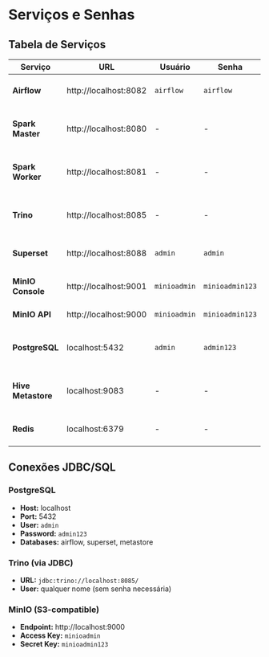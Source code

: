 # Serviços e Senhas

## Tabela de Serviços

| Serviço | URL | Usuário | Senha | Observações |
|---------|-----|---------|-------|-------------|
| **Airflow** | http://localhost:8082 | `airflow` | `airflow` | Interface web de orquestração |
| **Spark Master** | http://localhost:8080 | - | - | Dashboard do Spark (sem autenticação) |
| **Spark Worker** | http://localhost:8081 | - | - | Dashboard do Worker (sem autenticação) |
| **Trino** | http://localhost:8085 | - | - | Query engine (sem autenticação web) |
| **Superset** | http://localhost:8088 | `admin` | `admin` | Plataforma de BI e dashboards |
| **MinIO Console** | http://localhost:9001 | `minioadmin` | `minioadmin123` | Interface web do object storage |
| **MinIO API** | http://localhost:9000 | `minioadmin` | `minioadmin123` | Endpoint S3-compatible |
| **PostgreSQL** | localhost:5432 | `admin` | `admin123` | Databases: airflow, superset, metastore |
| **Hive Metastore** | localhost:9083 | - | - | Serviço Thrift (sem interface web) |
| **Redis** | localhost:6379 | - | - | Cache/broker (sem autenticação) |

## Conexões JDBC/SQL

### PostgreSQL
- **Host:** localhost
- **Port:** 5432
- **User:** `admin`
- **Password:** `admin123`
- **Databases:** airflow, superset, metastore

### Trino (via JDBC)
- **URL:** `jdbc:trino://localhost:8085/`
- **User:** qualquer nome (sem senha necessária)

### MinIO (S3-compatible)
- **Endpoint:** http://localhost:9000
- **Access Key:** `minioadmin`
- **Secret Key:** `minioadmin123`
